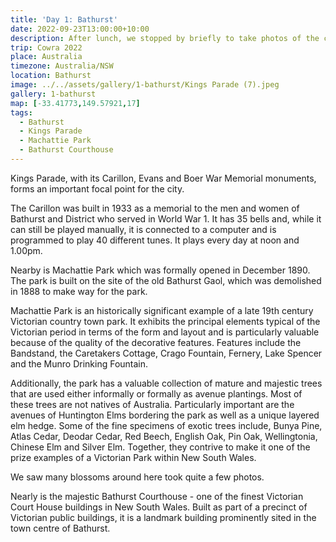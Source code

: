 ```yaml
---
title: 'Day 1: Bathurst'
date: 2022-09-23T13:00:00+10:00
description: After lunch, we stopped by briefly to take photos of the cherry blossoms around Kings Parade.
trip: Cowra 2022
place: Australia
timezone: Australia/NSW
location: Bathurst
image: ../../assets/gallery/1-bathurst/Kings Parade (7).jpeg
gallery: 1-bathurst
map: [-33.41773,149.57921,17]
tags:
  - Bathurst
  - Kings Parade
  - Machattie Park
  - Bathurst Courthouse
---
```

Kings Parade, with its Carillon, Evans and Boer War Memorial monuments, forms an important focal point for the city.

The Carillon was built in 1933 as a memorial to the men and women of Bathurst and District who served in World War 1. It has 35 bells and, while it can still be played manually, it is connected to a computer and is programmed to play 40 different tunes. It plays every day at noon and 1.00pm.

Nearby is Machattie Park which was formally opened in December 1890. The park is built on the site of the old Bathurst Gaol, which was demolished in 1888 to make way for the park.

Machattie Park is an historically significant example of a late 19th century Victorian country town park. It exhibits the principal elements typical of the Victorian period in terms of the form and layout and is particularly valuable because of the quality of the decorative features. Features include the Bandstand, the Caretakers Cottage, Crago Fountain, Fernery, Lake Spencer and the Munro Drinking Fountain.

Additionally, the park has a valuable collection of mature and majestic trees that are used either informally or formally as avenue plantings. Most of these trees are not natives of Australia. Particularly important are the avenues of Huntington Elms bordering the park as well as a unique layered elm hedge. Some of the fine specimens of exotic trees include, Bunya Pine, Atlas Cedar, Deodar Cedar, Red Beech, English Oak, Pin Oak, Wellingtonia, Chinese Elm and Silver Elm. Together, they contrive to make it one of the prize examples of a Victorian Park within New South Wales.

We saw many blossoms around here took quite a few photos.

Nearly is the majestic Bathurst Courthouse - one of the finest Victorian Court House buildings in New South Wales. Built as part of a precinct of Victorian public buildings, it is a landmark building prominently sited in the town centre of Bathurst.
